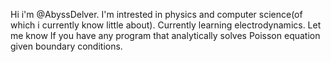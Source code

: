 Hi i'm @AbyssDelver. I'm intrested in physics and computer science(of which i currently know little about). Currently learning electrodynamics. Let me know If you have any program that analytically solves Poisson equation given boundary conditions. 

<!---
AbyssDelver/AbyssDelver is a ✨ special ✨ repository because its `README.md` (this file) appears on your GitHub profile.
You can click the Preview link to take a look at your changes.
--->
